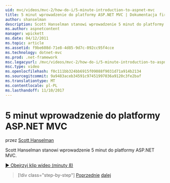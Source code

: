 ```yaml
---
uid: mvc/videos/mvc-2/how-do-i/5-minute-introduction-to-aspnet-mvc
title: 5 minut wprowadzenie do platformy ASP.NET MVC | Dokumentacja firmy Microsoft
author: shanselman
description: Scott Hanselman stanowi wprowadzenie 5 minut do platformy ASP.NET MVC.
ms.author: aspnetcontent
manager: wpickett
ms.date: 04/12/2011
ms.topic: article
ms.assetid: f9be608d-71e8-4d85-9d7c-092cc95f4cce
ms.technology: dotnet-mvc
ms.prod: .net-framework
msc.legacyurl: /mvc/videos/mvc-2/how-do-i/5-minute-introduction-to-aspnet-mvc
msc.type: video
ms.openlocfilehash: f0c111bb324bb6915f09088f9031d71a914b2134
ms.sourcegitcommit: 9a9483aceb34591c97451997036a9120c3fe2baf
ms.translationtype: MT
ms.contentlocale: pl-PL
ms.lasthandoff: 11/10/2017
---
```

<a name="5-minute-introduction-to-aspnet-mvc"></a>5 minut wprowadzenie do platformy ASP.NET MVC
====================
przez [Scott Hanselman](https://github.com/shanselman)

Scott Hanselman stanowi wprowadzenie 5 minut do platformy ASP.NET MVC.

[&#9654; Obejrzyj klip wideo (minuty 8)](https://channel9.msdn.com/Blogs/ASP-NET-Site-Videos/5-minute-introduction-to-aspnet-mvc)

>[!div class="step-by-step"]
[Poprzednie](aspnet-mvc-2-render-action.md)
[dalej](how-to-best-learn-asp-net-mvc.md)
